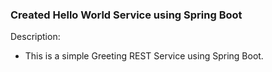 ### Created Hello World Service using Spring Boot

Description:
* This is a simple Greeting REST Service using Spring Boot.
